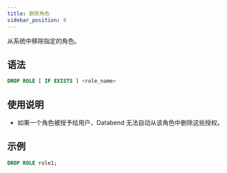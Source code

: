 ```yaml
---
title: 删除角色
sidebar_position: 8
---
```


从系统中移除指定的角色。

## 语法

```sql
DROP ROLE [ IF EXISTS ] <role_name>
```

## 使用说明
* 如果一个角色被授予给用户，Databend 无法自动从该角色中删除这些授权。

## 示例

```sql
DROP ROLE role1;
```